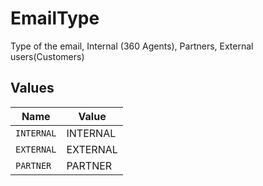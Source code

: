 # EmailType

Type of the email, Internal (360 Agents), Partners, External users(Customers)



## Values

| Name       | Value      |
| ---------- | ---------- |
| `INTERNAL` | INTERNAL   |
| `EXTERNAL` | EXTERNAL   |
| `PARTNER`  | PARTNER    |